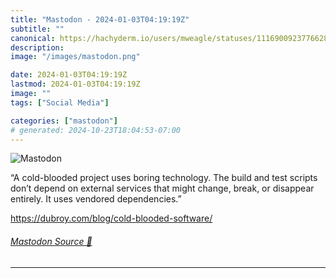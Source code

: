 ```yaml
---
title: "Mastodon - 2024-01-03T04:19:19Z"
subtitle: ""
canonical: https://hachyderm.io/users/mweagle/statuses/111690092377662895
description:
image: "/images/mastodon.png"

date: 2024-01-03T04:19:19Z
lastmod: 2024-01-03T04:19:19Z
image: ""
tags: ["Social Media"]

categories: ["mastodon"]
# generated: 2024-10-23T18:04:53-07:00
---
```

![Mastodon](/images/mastodon.png)

<p>“A cold-blooded project uses boring technology. The build and test scripts don’t depend on external services that might change, break, or disappear entirely. It uses vendored dependencies.” </p><p><a href="https://dubroy.com/blog/cold-blooded-software/" target="_blank" rel="nofollow noopener noreferrer" translate="no"><span class="invisible">https://</span><span class="ellipsis">dubroy.com/blog/cold-blooded-s</span><span class="invisible">oftware/</span></a></p>


###### [Mastodon Source 🐘](https://hachyderm.io/@mweagle/111690092377662895)

___
